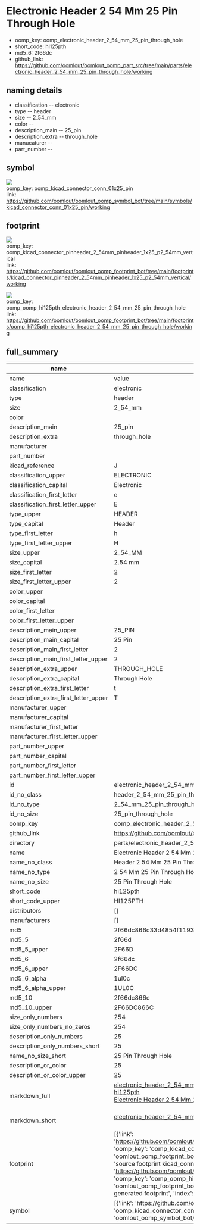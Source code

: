 # Electronic Header 2 54 Mm 25 Pin Through Hole

  
* oomp_key: oomp_electronic_header_2_54_mm_25_pin_through_hole 
* short_code: hi125pth
* md5_6: 2f66dc  
* github_link: https://github.com/oomlout/oomlout_oomp_part_src/tree/main/parts/electronic_header_2_54_mm_25_pin_through_hole/working  
## naming details
* classification -- electronic
* type -- header
* size -- 2_54_mm
* color -- 
* description_main -- 25_pin
* description_extra -- through_hole
* manucaturer -- 
* part_number -- 



## symbol

![](symbol/{index}/working/working_600.png)  
oomp_key: oomp_kicad_connector_conn_01x25_pin  
link: https://github.com/oomlout/oomlout_oomp_symbol_bot/tree/main/symbols/kicad_connector_conn_01x25_pin/working  

## footprint

![](footprint/{index}/working/working_600.png)  
oomp_key: oomp_kicad_connector_pinheader_2_54mm_pinheader_1x25_p2_54mm_vertical  
link: https://github.com/oomlout/oomlout_oomp_footprint_bot/tree/main/footprints/kicad_connector_pinheader_2_54mm_pinheader_1x25_p2_54mm_vertical/working  

![](footprint/{index}/working/working_600.png)  
oomp_key: oomp_oomp_hi125pth_electronic_header_2_54_mm_25_pin_through_hole  
link: https://github.com/oomlout/oomlout_oomp_footprint_bot/tree/main/footprints/oomp_hi125pth_electronic_header_2_54_mm_25_pin_through_hole/working  

## full_summary
| name | value | 
| --- | --- | 
| name | value | 
| classification | electronic | 
| type | header | 
| size | 2_54_mm | 
| color |  | 
| description_main | 25_pin | 
| description_extra | through_hole | 
| manufacturer |  | 
| part_number |  | 
| kicad_reference | J | 
| classification_upper | ELECTRONIC | 
| classification_capital | Electronic | 
| classification_first_letter | e | 
| classification_first_letter_upper | E | 
| type_upper | HEADER | 
| type_capital | Header | 
| type_first_letter | h | 
| type_first_letter_upper | H | 
| size_upper | 2_54_MM | 
| size_capital | 2.54 mm | 
| size_first_letter | 2 | 
| size_first_letter_upper | 2 | 
| color_upper |  | 
| color_capital |  | 
| color_first_letter |  | 
| color_first_letter_upper |  | 
| description_main_upper | 25_PIN | 
| description_main_capital | 25 Pin | 
| description_main_first_letter | 2 | 
| description_main_first_letter_upper | 2 | 
| description_extra_upper | THROUGH_HOLE | 
| description_extra_capital | Through Hole | 
| description_extra_first_letter | t | 
| description_extra_first_letter_upper | T | 
| manufacturer_upper |  | 
| manufacturer_capital |  | 
| manufacturer_first_letter |  | 
| manufacturer_first_letter_upper |  | 
| part_number_upper |  | 
| part_number_capital |  | 
| part_number_first_letter |  | 
| part_number_first_letter_upper |  | 
| id | electronic_header_2_54_mm_25_pin_through_hole | 
| id_no_class | header_2_54_mm_25_pin_through_hole | 
| id_no_type | 2_54_mm_25_pin_through_hole | 
| id_no_size | 25_pin_through_hole | 
| oomp_key | oomp_electronic_header_2_54_mm_25_pin_through_hole | 
| github_link | https://github.com/oomlout/oomlout_oomp_part_src/tree/main/parts/electronic_header_2_54_mm_25_pin_through_hole/working | 
| directory | parts/electronic_header_2_54_mm_25_pin_through_hole | 
| name | Electronic Header 2 54 Mm 25 Pin Through Hole | 
| name_no_class | Header 2 54 Mm 25 Pin Through Hole | 
| name_no_type | 2 54 Mm 25 Pin Through Hole | 
| name_no_size | 25 Pin Through Hole | 
| short_code | hi125pth | 
| short_code_upper | HI125PTH | 
| distributors | [] | 
| manufacturers | [] | 
| md5 | 2f66dc866c33d4854f1193cb6bfa2a76 | 
| md5_5 | 2f66d | 
| md5_5_upper | 2F66D | 
| md5_6 | 2f66dc | 
| md5_6_upper | 2F66DC | 
| md5_6_alpha | 1ul0c | 
| md5_6_alpha_upper | 1UL0C | 
| md5_10 | 2f66dc866c | 
| md5_10_upper | 2F66DC866C | 
| size_only_numbers | 254 | 
| size_only_numbers_no_zeros | 254 | 
| description_only_numbers | 25 | 
| description_only_numbers_short | 25 | 
| name_no_size_short | 25 Pin Through Hole | 
| description_or_color | 25 | 
| description_or_color_upper | 25 | 
| markdown_full | [electronic_header_2_54_mm_25_pin_through_hole](https://github.com/oomlout/oomlout_oomp_part_src/tree/main/parts/electronic_header_2_54_mm_25_pin_through_hole/working)<br>[hi125pth](https://github.com/oomlout/oomlout_oomp_part_src/tree/main/parts/electronic_header_2_54_mm_25_pin_through_hole/working)<br>[Electronic Header 2 54 Mm 25 Pin Through Hole](https://github.com/oomlout/oomlout_oomp_part_src/tree/main/parts/electronic_header_2_54_mm_25_pin_through_hole/working)<br><br> | 
| markdown_short | [electronic_header_2_54_mm_25_pin_through_hole](https://github.com/oomlout/oomlout_oomp_part_src/tree/main/parts/electronic_header_2_54_mm_25_pin_through_hole/working)<br><br> | 
| footprint | [{'link': 'https://github.com/oomlout/oomlout_oomp_footprint_bot/tree/main/foootprntss/kicad_connector_pinheader_2_54mm_pinheader_1x25_p2_54mm_vertical', 'oomp_key': 'oomp_kicad_connector_pinheader_2_54mm_pinheader_1x25_p2_54mm_vertical', 'directory': 'oomlout_oomp_footprint_bot/footprints/kicad_connector_pinheader_2_54mm_pinheader_1x25_p2_54mm_vertical//working/working.kicad_mod', 'note': 'source footprint kicad_connector_pinheader_2_54mm_pinheader_1x25_p2_54mm_vertical', 'index': 0}, {'link': 'https://github.com/oomlout/oomlout_oomp_footprint_bot/tree/main/foootprntss/oomp_hi125pth_electronic_header_2_54_mm_25_pin_through_hole', 'oomp_key': 'oomp_oomp_hi125pth_electronic_header_2_54_mm_25_pin_through_hole', 'directory': 'oomlout_oomp_footprint_bot/footprints/oomp_hi125pth_electronic_header_2_54_mm_25_pin_through_hole//working/working.kicad_mod', 'note': 'oomp generated footprint', 'index': 1}] | 
| symbol | [{'link': 'https://github.com/oomlout/oomlout_oomp_symbol_bot/tree/main/symbols/kicad_connector_conn_01x25_pin', 'oomp_key': 'oomp_kicad_connector_conn_01x25_pin', 'directory': 'oomlout_oomp_symbol_bot/symbols/kicad_connector_conn_01x25_pin//working/working.kicad_sym', 'index': 0}] | 
